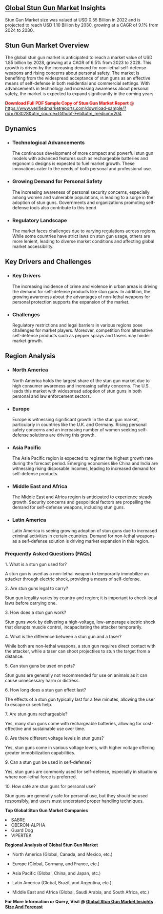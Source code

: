 <h2><a href="https://www.verifiedmarketreports.com/download-sample/?rid=763028&amp;utm_source=Githubf&amp;utm_medium=204" target="_blank">Global Stun Gun Market</a> Insights</h2><p>Stun Gun Market size was valued at USD 0.55 Billion in 2022 and is projected to reach USD 1.10 Billion by 2030, growing at a CAGR of 9.1% from 2024 to 2030.</p><p> <h2>Stun Gun Market Overview</h2> <p>The global stun gun market is anticipated to reach a market value of USD 1.85 billion by 2028, growing at a CAGR of 6.5% from 2023 to 2028. This growth is driven by the increasing demand for non-lethal self-defense weapons and rising concerns about personal safety. The market is benefiting from the widespread acceptance of stun guns as an effective means of self-defense in both residential and commercial settings. With advancements in technology and increasing awareness about personal safety, the market is expected to expand significantly in the coming years.</p> <p><p><span class=""><span style="color: #ff0000;"><strong>Download Full PDF Sample Copy of Stun Gun Market Report</strong> @ </span><a href="https://www.verifiedmarketreports.com/download-sample/?rid=763028&amp;utm_source=Githubf-Feb&amp;utm_medium=204" target="_blank">https://www.verifiedmarketreports.com/download-sample/?rid=763028&amp;utm_source=Githubf-Feb&amp;utm_medium=204</a></span></p></p> <h2>Dynamics</h2> <ul> <li><h3>Technological Advancements</h3> The continuous development of more compact and powerful stun gun models with advanced features such as rechargeable batteries and ergonomic designs is expected to fuel market growth. These innovations cater to the needs of both personal and professional use. </li> <li><h3>Growing Demand for Personal Safety</h3> The increasing awareness of personal security concerns, especially among women and vulnerable populations, is leading to a surge in the adoption of stun guns. Governments and organizations promoting self-defense tools also contribute to this trend. </li> <li><h3>Regulatory Landscape</h3> The market faces challenges due to varying regulations across regions. While some countries have strict laws on stun gun usage, others are more lenient, leading to diverse market conditions and affecting global market accessibility. </li> </ul> <h2>Key Drivers and Challenges</h2> <ul> <li><h3>Key Drivers</h3> The increasing incidence of crime and violence in urban areas is driving the demand for self-defense products like stun guns. In addition, the growing awareness about the advantages of non-lethal weapons for personal protection supports the expansion of the market. </li> <li><h3>Challenges</h3> Regulatory restrictions and legal barriers in various regions pose challenges for market players. Moreover, competition from alternative self-defense products such as pepper sprays and tasers may hinder market growth. </li> </ul> <h2>Region Analysis</h2> <ul> <li><h3>North America</h3> North America holds the largest share of the stun gun market due to high consumer awareness and increasing safety concerns. The U.S. leads this market with widespread adoption of stun guns in both personal and law enforcement sectors. </li> <li><h3>Europe</h3> Europe is witnessing significant growth in the stun gun market, particularly in countries like the U.K. and Germany. Rising personal safety concerns and an increasing number of women seeking self-defense solutions are driving this growth. </li> <li><h3>Asia Pacific</h3> The Asia Pacific region is expected to register the highest growth rate during the forecast period. Emerging economies like China and India are witnessing rising disposable incomes, leading to increased demand for self-defense products. </li> <li><h3>Middle East and Africa</h3> The Middle East and Africa region is anticipated to experience steady growth. Security concerns and geopolitical factors are propelling the demand for self-defense weapons, including stun guns. </li> <li><h3>Latin America</h3> Latin America is seeing growing adoption of stun guns due to increased criminal activities in certain countries. Demand for non-lethal weapons as a self-defense solution is driving market expansion in this region. </li> </ul> <h3>Frequently Asked Questions (FAQs)</h3> <p>1. What is a stun gun used for?</p> <p>A stun gun is used as a non-lethal weapon to temporarily immobilize an attacker through electric shock, providing a means of self-defense.</p> <p>2. Are stun guns legal to carry?</p> <p>Stun gun legality varies by country and region; it is important to check local laws before carrying one.</p> <p>3. How does a stun gun work?</p> <p>Stun guns work by delivering a high-voltage, low-amperage electric shock that disrupts muscle control, incapacitating the attacker temporarily.</p> <p>4. What is the difference between a stun gun and a taser?</p> <p>While both are non-lethal weapons, a stun gun requires direct contact with the attacker, while a taser can shoot projectiles to stun the target from a distance.</p> <p>5. Can stun guns be used on pets?</p> <p>Stun guns are generally not recommended for use on animals as it can cause unnecessary harm or distress.</p> <p>6. How long does a stun gun effect last?</p> <p>The effects of a stun gun typically last for a few minutes, allowing the user to escape or seek help.</p> <p>7. Are stun guns rechargeable?</p> <p>Yes, many stun guns come with rechargeable batteries, allowing for cost-effective and sustainable use over time.</p> <p>8. Are there different voltage levels in stun guns?</p> <p>Yes, stun guns come in various voltage levels, with higher voltage offering greater immobilization capabilities.</p> <p>9. Can a stun gun be used in self-defense?</p> <p>Yes, stun guns are commonly used for self-defense, especially in situations where non-lethal force is preferred.</p> <p>10. How safe are stun guns for personal use?</p> <p>Stun guns are generally safe for personal use, but they should be used responsibly, and users must understand proper handling techniques.</p> </p><p><strong>Top Global Stun Gun Market Companies</strong></p><div data-test-id=""><p><li>SABRE</li><li> OBERON-ALPHA</li><li> Guard Dog</li><li> VIPERTEK</li></p><div><strong>Regional Analysis of&nbsp;Global Stun Gun Market</strong></div><ul><li dir="ltr"><p dir="ltr">North America&nbsp;(Global, Canada, and Mexico, etc.)</p></li><li dir="ltr"><p dir="ltr">Europe (Global, Germany, and France, etc.)</p></li><li dir="ltr"><p dir="ltr">Asia Pacific&nbsp;(Global, China, and Japan, etc.)</p></li><li dir="ltr"><p dir="ltr">Latin America&nbsp;(Global, Brazil, and Argentina, etc.)</p></li><li dir="ltr">Middle East and Africa&nbsp;(Global, Saudi Arabia, and South Africa, etc.)</li></ul><p><strong>For More Information or Query, Visit @&nbsp;</strong><strong><a href="https://www.verifiedmarketreports.com/product/stun-gun-market/?utm_source=Githubf&amp;utm_medium=204" target="_blank">Global Stun Gun Market Insights Size And Forecast</a></strong></p></div>
